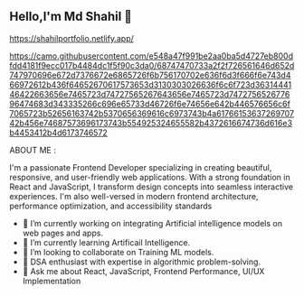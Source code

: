 ## Hello,I'm Md Shahil 👋

https://shahilportfolio.netlify.app/

https://camo.githubusercontent.com/e548a47f991be2aa0ba5d4727eb800dfdd4181f9ecc017b4484dc1f5f90c3da0/68747470733a2f2f726561646d652d747970696e672d7376672e6865726f6b756170702e636f6d3f666f6e743d466972612b436f64652670617573653d3130303026636f6c6f723d3631444146422663656e7465723d74727565267643656e7465723d747275652677696474683d343335266c696e65733d46726f6e74656e642b446576656c6f7065723b52656163742b5370656369616c6973743b4a6176615363726970742b456e74687573696173743b554925324655582b4372616674736d616e3b4453412b4d6173746572

ABOUT ME :

I'm a passionate Frontend Developer specializing in creating beautiful, responsive, and user-friendly web applications. With a strong foundation in React and JavaScript, I transform design concepts into seamless interactive experiences. I'm also well-versed in modern frontend architecture, performance optimization, and accessibility standards

- 🔭 I’m currently working on integrating Artificial intelligence models on web pages and apps.
- 🌱 I’m currently learning Artificail Intelligence.
- 👯 I’m looking to collaborate on Training ML models.
- 🧠 DSA enthusiast with expertise in algorithmic problem-solving. 
- 💬 Ask me about React, JavaScript, Frontend Performance, UI/UX Implementation

